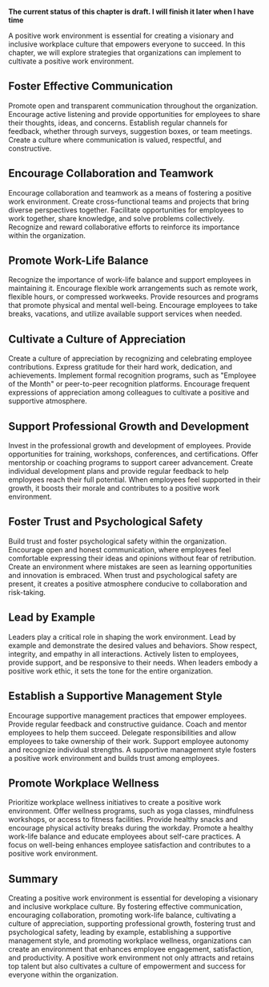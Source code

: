 **The current status of this chapter is draft. I will finish it later when I have time**

A positive work environment is essential for creating a visionary and inclusive workplace culture that empowers everyone to succeed. In this chapter, we will explore strategies that organizations can implement to cultivate a positive work environment.

Foster Effective Communication
------------------------------

Promote open and transparent communication throughout the organization. Encourage active listening and provide opportunities for employees to share their thoughts, ideas, and concerns. Establish regular channels for feedback, whether through surveys, suggestion boxes, or team meetings. Create a culture where communication is valued, respectful, and constructive.

Encourage Collaboration and Teamwork
------------------------------------

Encourage collaboration and teamwork as a means of fostering a positive work environment. Create cross-functional teams and projects that bring diverse perspectives together. Facilitate opportunities for employees to work together, share knowledge, and solve problems collectively. Recognize and reward collaborative efforts to reinforce its importance within the organization.

Promote Work-Life Balance
-------------------------

Recognize the importance of work-life balance and support employees in maintaining it. Encourage flexible work arrangements such as remote work, flexible hours, or compressed workweeks. Provide resources and programs that promote physical and mental well-being. Encourage employees to take breaks, vacations, and utilize available support services when needed.

Cultivate a Culture of Appreciation
-----------------------------------

Create a culture of appreciation by recognizing and celebrating employee contributions. Express gratitude for their hard work, dedication, and achievements. Implement formal recognition programs, such as "Employee of the Month" or peer-to-peer recognition platforms. Encourage frequent expressions of appreciation among colleagues to cultivate a positive and supportive atmosphere.

Support Professional Growth and Development
-------------------------------------------

Invest in the professional growth and development of employees. Provide opportunities for training, workshops, conferences, and certifications. Offer mentorship or coaching programs to support career advancement. Create individual development plans and provide regular feedback to help employees reach their full potential. When employees feel supported in their growth, it boosts their morale and contributes to a positive work environment.

Foster Trust and Psychological Safety
-------------------------------------

Build trust and foster psychological safety within the organization. Encourage open and honest communication, where employees feel comfortable expressing their ideas and opinions without fear of retribution. Create an environment where mistakes are seen as learning opportunities and innovation is embraced. When trust and psychological safety are present, it creates a positive atmosphere conducive to collaboration and risk-taking.

Lead by Example
---------------

Leaders play a critical role in shaping the work environment. Lead by example and demonstrate the desired values and behaviors. Show respect, integrity, and empathy in all interactions. Actively listen to employees, provide support, and be responsive to their needs. When leaders embody a positive work ethic, it sets the tone for the entire organization.

Establish a Supportive Management Style
---------------------------------------

Encourage supportive management practices that empower employees. Provide regular feedback and constructive guidance. Coach and mentor employees to help them succeed. Delegate responsibilities and allow employees to take ownership of their work. Support employee autonomy and recognize individual strengths. A supportive management style fosters a positive work environment and builds trust among employees.

Promote Workplace Wellness
--------------------------

Prioritize workplace wellness initiatives to create a positive work environment. Offer wellness programs, such as yoga classes, mindfulness workshops, or access to fitness facilities. Provide healthy snacks and encourage physical activity breaks during the workday. Promote a healthy work-life balance and educate employees about self-care practices. A focus on well-being enhances employee satisfaction and contributes to a positive work environment.

Summary
-------

Creating a positive work environment is essential for developing a visionary and inclusive workplace culture. By fostering effective communication, encouraging collaboration, promoting work-life balance, cultivating a culture of appreciation, supporting professional growth, fostering trust and psychological safety, leading by example, establishing a supportive management style, and promoting workplace wellness, organizations can create an environment that enhances employee engagement, satisfaction, and productivity. A positive work environment not only attracts and retains top talent but also cultivates a culture of empowerment and success for everyone within the organization.
